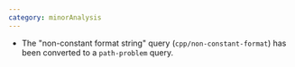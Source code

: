 ```yaml
---
category: minorAnalysis
---
```

* The "non-constant format string" query (`cpp/non-constant-format`) has been converted to a `path-problem` query.